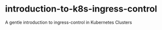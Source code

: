 # introduction-to-k8s-ingress-control
A gentle introduction to ingress-control in Kubernetes Clusters
